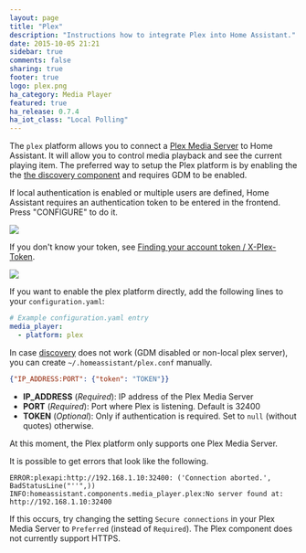 ```yaml
---
layout: page
title: "Plex"
description: "Instructions how to integrate Plex into Home Assistant."
date: 2015-10-05 21:21
sidebar: true
comments: false
sharing: true
footer: true
logo: plex.png
ha_category: Media Player
featured: true
ha_release: 0.7.4
ha_iot_class: "Local Polling"
---
```



The `plex` platform allows you to connect a [Plex Media Server](https://plex.tv) to Home Assistant. It will allow you to control media playback and see the current playing item. The preferred way to setup the Plex platform is by enabling the the [the discovery component](/components/discovery/) and requires GDM to be enabled.

If local authentication is enabled or multiple users are defined, Home Assistant requires an authentication token to be entered in the frontend. Press "CONFIGURE" to do it.

<p class='img'>
  <img src='{{site_root}}/images/screenshots/plex-configure.png' />
</p>

If you don't know your token, see [Finding your account token / X-Plex-Token](https://support.plex.tv/hc/en-us/articles/204059436).

<p class='img'>
  <img src='{{site_root}}/images/screenshots/plex-token.png' />
</p>

If you want to enable the plex platform directly, add the following lines to your `configuration.yaml`:

```yaml
# Example configuration.yaml entry
media_player:
  - platform: plex
```

In case [discovery](/components/discovery/) does not work (GDM disabled or non-local plex server), you can create `~/.homeassistant/plex.conf` manually.

```json
{"IP_ADDRESS:PORT": {"token": "TOKEN"}}
```

- **IP_ADDRESS** (*Required*): IP address of the Plex Media Server
- **PORT** (*Required*): Port where Plex is listening. Default is 32400
- **TOKEN** (*Optional*): Only if authentication is required. Set to `null` (without quotes) otherwise.

At this moment, the Plex platform only supports one Plex Media Server.

It is possible to get errors that look like the following.

```
ERROR:plexapi:http://192.168.1.10:32400: ('Connection aborted.', BadStatusLine("''",))
INFO:homeassistant.components.media_player.plex:No server found at: http://192.168.1.10:32400
```

If this occurs, try changing the setting `Secure connections` in your Plex Media Server to `Preferred` (instead of `Required`). The Plex component does not currently support HTTPS.
